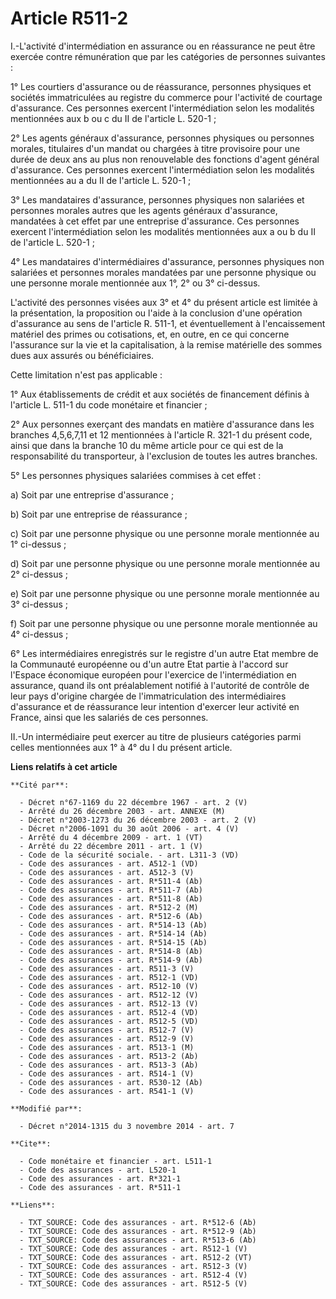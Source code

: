 # Article R511-2

I.-L'activité d'intermédiation en assurance ou en réassurance ne peut être exercée contre rémunération que par les catégories
de personnes suivantes : 

1° Les courtiers d'assurance ou de réassurance, personnes physiques et sociétés immatriculées au registre du commerce pour
l'activité de courtage d'assurance. Ces personnes exercent l'intermédiation selon les modalités mentionnées aux b ou c du II
de l'article L. 520-1 ; 

2° Les agents généraux d'assurance, personnes physiques ou personnes morales, titulaires d'un mandat ou chargées à titre
provisoire pour une durée de deux ans au plus non renouvelable des fonctions d'agent général d'assurance. Ces personnes
exercent l'intermédiation selon les modalités mentionnées au a du II de l'article L. 520-1 ; 

3° Les mandataires d'assurance, personnes physiques non salariées et personnes morales autres que les agents généraux
d'assurance, mandatées à cet effet par une entreprise d'assurance. Ces personnes exercent l'intermédiation selon les
modalités mentionnées aux a ou b du II de l'article L. 520-1 ; 

4° Les mandataires d'intermédiaires d'assurance, personnes physiques non salariées et personnes morales mandatées par une
personne physique ou une personne morale mentionnée aux 1°, 2° ou 3° ci-dessus. 

L'activité des personnes visées aux 3° et 4° du présent article est limitée à la présentation, la proposition ou l'aide à la
conclusion d'une opération d'assurance au sens de l'article R. 511-1, et éventuellement à l'encaissement matériel des primes
ou cotisations, et, en outre, en ce qui concerne l'assurance sur la vie et la capitalisation, à la remise matérielle des
sommes dues aux assurés ou bénéficiaires. 

Cette limitation n'est pas applicable : 

1° Aux établissements de crédit et aux sociétés de financement définis à l'article L. 511-1 du code monétaire et financier ; 

2° Aux personnes exerçant des mandats en matière d'assurance dans les branches 4,5,6,7,11 et 12 mentionnées à l'article R.
321-1 du présent code, ainsi que dans la branche 10 du même article pour ce qui est de la responsabilité du transporteur, à
l'exclusion de toutes les autres branches. 

5° Les personnes physiques salariées commises à cet effet : 

a) Soit par une entreprise d'assurance ; 

b) Soit par une entreprise de réassurance ; 

c) Soit par une personne physique ou une personne morale mentionnée au 1° ci-dessus ; 

d) Soit par une personne physique ou une personne morale mentionnée au 2° ci-dessus ; 

e) Soit par une personne physique ou une personne morale mentionnée au 3° ci-dessus ; 

f) Soit par une personne physique ou une personne morale mentionnée au 4° ci-dessus ; 

6° Les intermédiaires enregistrés sur le registre d'un autre Etat membre de la Communauté européenne ou d'un autre Etat
partie à l'accord sur l'Espace économique européen pour l'exercice de l'intermédiation en assurance, quand ils ont
préalablement notifié à l'autorité de contrôle de leur pays d'origine chargée de l'immatriculation des intermédiaires
d'assurance et de réassurance leur intention d'exercer leur activité en France, ainsi que les salariés de ces personnes. 

II.-Un intermédiaire peut exercer au titre de plusieurs catégories parmi celles mentionnées aux 1° à 4° du I du présent
article.

**Liens relatifs à cet article**

	**Cité par**:

	  - Décret n°67-1169 du 22 décembre 1967 - art. 2 (V)
	  - Arrêté du 26 décembre 2003 - art. ANNEXE (M)
	  - Décret n°2003-1273 du 26 décembre 2003 - art. 2 (V)
	  - Décret n°2006-1091 du 30 août 2006 - art. 4 (V)
	  - Arrêté du 4 décembre 2009 - art. 1 (VT)
	  - Arrêté du 22 décembre 2011 - art. 1 (V)
	  - Code de la sécurité sociale. - art. L311-3 (VD)
	  - Code des assurances - art. A512-1 (VD)
	  - Code des assurances - art. A512-3 (V)
	  - Code des assurances - art. R*511-4 (Ab)
	  - Code des assurances - art. R*511-7 (Ab)
	  - Code des assurances - art. R*511-8 (Ab)
	  - Code des assurances - art. R*512-2 (M)
	  - Code des assurances - art. R*512-6 (Ab)
	  - Code des assurances - art. R*514-13 (Ab)
	  - Code des assurances - art. R*514-14 (Ab)
	  - Code des assurances - art. R*514-15 (Ab)
	  - Code des assurances - art. R*514-8 (Ab)
	  - Code des assurances - art. R*514-9 (Ab)
	  - Code des assurances - art. R511-3 (V)
	  - Code des assurances - art. R512-1 (VD)
	  - Code des assurances - art. R512-10 (V)
	  - Code des assurances - art. R512-12 (V)
	  - Code des assurances - art. R512-13 (V)
	  - Code des assurances - art. R512-4 (VD)
	  - Code des assurances - art. R512-5 (VD)
	  - Code des assurances - art. R512-7 (V)
	  - Code des assurances - art. R512-9 (V)
	  - Code des assurances - art. R513-1 (M)
	  - Code des assurances - art. R513-2 (Ab)
	  - Code des assurances - art. R513-3 (Ab)
	  - Code des assurances - art. R514-1 (V)
	  - Code des assurances - art. R530-12 (Ab)
	  - Code des assurances - art. R541-1 (V)

	**Modifié par**:

	  - Décret n°2014-1315 du 3 novembre 2014 - art. 7

	**Cite**:

	  - Code monétaire et financier - art. L511-1
	  - Code des assurances - art. L520-1
	  - Code des assurances - art. R*321-1
	  - Code des assurances - art. R*511-1

	**Liens**:

	  - TXT_SOURCE: Code des assurances - art. R*512-6 (Ab)
	  - TXT_SOURCE: Code des assurances - art. R*512-9 (Ab)
	  - TXT_SOURCE: Code des assurances - art. R*513-6 (Ab)
	  - TXT_SOURCE: Code des assurances - art. R512-1 (V)
	  - TXT_SOURCE: Code des assurances - art. R512-2 (VT)
	  - TXT_SOURCE: Code des assurances - art. R512-3 (V)
	  - TXT_SOURCE: Code des assurances - art. R512-4 (V)
	  - TXT_SOURCE: Code des assurances - art. R512-5 (V)
